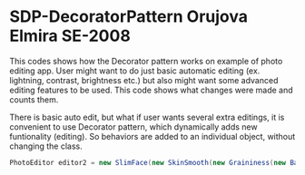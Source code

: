 # SDP-DecoratorPattern Orujova Elmira SE-2008

This codes shows how the Decorator pattern works on example of photo editing app. User might want to do just basic automatic editing (ex. lightning, contrast, brightness etc.) but also might want some advanced editing features to be used. This code shows what changes were made and counts them. 

There is basic auto edit, but what if user wants several extra editings, it is convenient to use Decorator pattern, which dynamically adds new funtionality (editing). So behaviors are added to an individual object, without changing the class. 
```Java
PhotoEditor editor2 = new SlimFace(new SkinSmooth(new Graininess(new BasicAutoEdit())));
```

